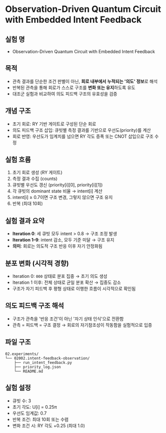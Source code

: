 # Observation-Driven Quantum Circuit with Embedded Intent Feedback

## 실험 명
- Observation-Driven Quantum Circuit with Embedded Intent Feedback

## 목적
- 관측 결과를 단순한 조건 판별이 아닌, **회로 내부에서 누적되는 '의도' 정보**로 해석
- 반복된 관측을 통해 회로가 스스로 구조를 **변화 또는 유지**하도록 유도
- 대조군 실험과 비교하여 의도 피드백 구조의 유효성을 검증

## 개념 구조
- 초기 회로: RY 기반 게이트로 구성된 단순 회로
- 의도 피드백 구조 삽입: 큐빗별 측정 결과를 기반으로 우선도(priority)를 계산
- 회로 반영: 우선도가 임계치를 넘으면 RY 각도 증폭 또는 CNOT 삽입으로 구조 수정

## 실험 흐름
1. 초기 회로 생성 (RY 게이트)
2. 측정 결과 수집 (counts)
3. 큐빗별 우선도 갱신 (priority[i][0], priority[i][1])
4. 각 큐빗의 dominant state 비율 → intent[i] 계산
5. intent[i] ≥ 0.7이면 구조 변경, 그렇지 않으면 구조 유지
6. 반복 (최대 10회)

## 실험 결과 요약
- **Iteration 0**: 세 큐빗 모두 intent > 0.8 → 구조 조정 발생
- **Iteration 1–9**: intent 감소, 모두 기준 미달 → 구조 유지
- **의미**: 회로는 의도적 구조 반응 이후 자기 안정화됨

## 분포 변화 (시각적 경향)
- Iteration 0: `000` 상태로 분포 집중 → 초기 의도 생성
- Iteration 1 이후: 전체 상태로 균일 분포 확산 → 집중도 감소
- 구조가 자기 피드백 후 평형 상태로 이행한 흐름이 시각적으로 확인됨

## 의도 피드백 구조 해석
- 구조가 관측을 '반응 조건'이 아닌 '자기 상태 인식'으로 전환함
- 관측 = 피드백 = 구조 결정 → 회로의 자기참조성이 작동함을 실험적으로 입증

## 파일 구조
```
02.experiments/
└── 02002.intent-feedback-observation/
    ├── run_intent_feedback.py
    ├── priority_log.json
    └── README.md
```

## 실험 설정
- 큐빗 수: 3
- 초기 각도: U[i] = 0.25π
- 우선도 임계값: 0.7
- 반복 조건: 최대 10회 또는 수렴
- 변화 조건 시: RY 각도 +0.25 (최대 1.0)

